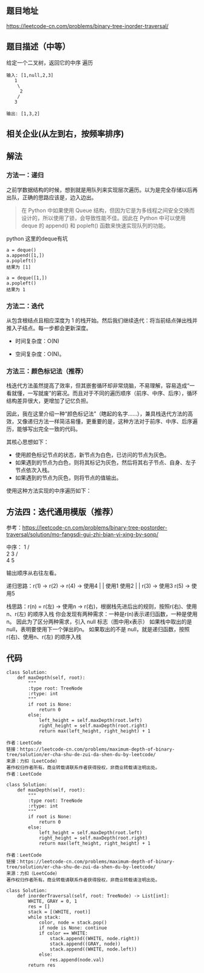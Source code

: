## 题目地址
<https://leetcode-cn.com/problems/binary-tree-inorder-traversal/>

## 题目描述（中等）

给定一个二叉树，返回它的中序 遍历

```
输入: [1,null,2,3]
   1
    \
     2
    /
   3

输出: [1,3,2]
```
## 相关企业(从左到右，按频率排序)


## 解法
### 方法一：递归
之前学数据结构的时候，想到就是用队列来实现层次遍历。以为是完全存储以后再出队，正确的思路应该是，边入边出。

>在 Python 中如果使用 Queue 结构，但因为它是为多线程之间安全交换而设计的，所以使用了锁，会导致性能不佳。因此在 Python 中可以使用 deque 的 append() 和 popleft() 函数来快速实现队列的功能。

python 这里的deque有坑
```
a = deque()
a.append([1,])
a.popleft() 
结果为 [1]

a = deque([1,])
a.popleft() 
结果为 1
```




### 方法二：迭代
从包含根结点且相应深度为 1 的栈开始。然后我们继续迭代：将当前结点弹出栈并推入子结点。每一步都会更新深度。

* 时间复杂度：O(N) 

* 空间复杂度：O(N)。


### 方法三：颜色标记法（推荐）
栈迭代方法虽然提高了效率，但其嵌套循环却非常烧脑，不易理解，容易造成“一看就懂，一写就废”的窘况。而且对于不同的遍历顺序（前序、中序、后序），循环结构差异很大，更增加了记忆负担。

因此，我在这里介绍一种“颜色标记法”（瞎起的名字……），兼具栈迭代方法的高效，又像递归方法一样简洁易懂，更重要的是，这种方法对于前序、中序、后序遍历，能够写出完全一致的代码。

其核心思想如下：

* 使用颜色标记节点的状态，新节点为白色，已访问的节点为灰色。
* 如果遇到的节点为白色，则将其标记为灰色，然后将其右子节点、自身、左子节点依次入栈。
* 如果遇到的节点为灰色，则将节点的值输出。


使用这种方法实现的中序遍历如下：


## 方法四：迭代通用模版（推荐）
参考：https://leetcode-cn.com/problems/binary-tree-postorder-traversal/solution/mo-fangsdi-gui-zhi-bian-yi-xing-by-sonp/

 中序：
             1
            / \
           2   3
          / \
         4   5
         
 输出顺序从右往左看。
 
递归思路：r(1) -> r(2)       ->      r(4)     ->    使用4
                   |                 |
                  使用1              使用2
                   |                 |
                r(3) -> 使用3      r(5) -> 使用5

栈思路：r(n) = r(左) -> 使用n -> r(右)，根据栈先进后出的规则，按照r(右)、使用n、r(左) 的顺序入栈
            你会发现有两种需求：一种是r(n)表示递归函数，一种是使用n。
            因此为了区分两种需求，引入 null 标志（图中用x表示）
            如果栈中取出的是 null，表明要使用下一个弹出的n。
            如果取出的不是 null，就是递归函数，按照r(右)、使用n、r(左) 的顺序入栈



## 代码

```
class Solution:
    def maxDepth(self, root):
        """
        :type root: TreeNode
        :rtype: int
        """ 
        if root is None: 
            return 0 
        else: 
            left_height = self.maxDepth(root.left) 
            right_height = self.maxDepth(root.right) 
            return max(left_height, right_height) + 1 

作者：LeetCode
链接：https://leetcode-cn.com/problems/maximum-depth-of-binary-tree/solution/er-cha-shu-de-zui-da-shen-du-by-leetcode/
来源：力扣（LeetCode）
著作权归作者所有。商业转载请联系作者获得授权，非商业转载请注明出处。
作者：LeetCode
```
```
class Solution:
    def maxDepth(self, root):
        """
        :type root: TreeNode
        :rtype: int
        """ 
        if root is None: 
            return 0 
        else: 
            left_height = self.maxDepth(root.left) 
            right_height = self.maxDepth(root.right) 
            return max(left_height, right_height) + 1 

作者：LeetCode
链接：https://leetcode-cn.com/problems/maximum-depth-of-binary-tree/solution/er-cha-shu-de-zui-da-shen-du-by-leetcode/
来源：力扣（LeetCode）
著作权归作者所有。商业转载请联系作者获得授权，非商业转载请注明出处。

```
```
class Solution:
    def inorderTraversal(self, root: TreeNode) -> List[int]:
        WHITE, GRAY = 0, 1
        res = []
        stack = [(WHITE, root)]
        while stack:
            color, node = stack.pop()
            if node is None: continue
            if color == WHITE:
                stack.append((WHITE, node.right))
                stack.append((GRAY, node))
                stack.append((WHITE, node.left))
            else:
                res.append(node.val)
        return res
```